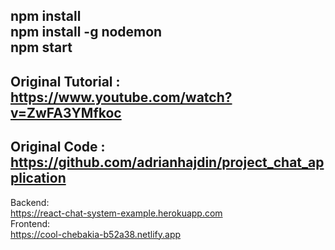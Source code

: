 npm install <br>
npm install -g nodemon <br>
npm start <br>
---
Original Tutorial : <br>
https://www.youtube.com/watch?v=ZwFA3YMfkoc
---
Original Code : <br> 
https://github.com/adrianhajdin/project_chat_application
---
Backend: <br>
https://react-chat-system-example.herokuapp.com <br>
Frontend: <br>
https://cool-chebakia-b52a38.netlify.app
